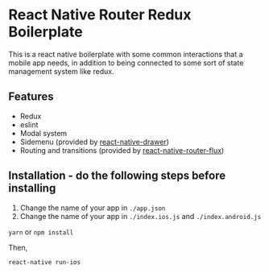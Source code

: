 # React Native Router Redux Boilerplate

This is a react native boilerplate with some common interactions that a mobile app needs, in addition to being connected to some sort of state management system like redux.

## Features

* Redux
* eslint
* Modal system
* Sidemenu (provided by [react-native-drawer](https://github.com/root-two/react-native-drawer))
* Routing and transitions (provided by [react-native-router-flux](https://github.com/aksonov/react-native-router-flux))

## Installation - do the following steps before installing

1. Change the name of your app in `./app.json`
2. Change the name of your app in `./index.ios.js` and `./index.android.js`

`yarn` or `npm install`

Then,

`react-native run-ios`

